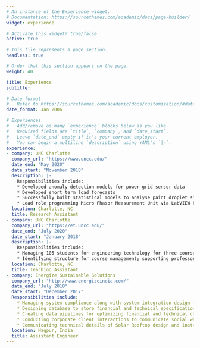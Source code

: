 ```yaml
---
# An instance of the Experience widget.
# Documentation: https://sourcethemes.com/academic/docs/page-builder/
widget: experience

# Activate this widget? true/false
active: true

# This file represents a page section.
headless: true

# Order that this section appears on the page.
weight: 40

title: Experience
subtitle:

# Date format
#   Refer to https://sourcethemes.com/academic/docs/customization/#date-format
date_format: Jan 2006

# Experiences.
#   Add/remove as many `experience` blocks below as you like.
#   Required fields are `title`, `company`, and `date_start`.
#   Leave `date_end` empty if it's your current employer.
#   You can begin a multiline `description` using YAML's `|-`.
experience:
- company: UNC Charlotte
  company_url: "https://www.uncc.edu/"
  date_end: "May 2020"
  date_start: "November 2018"
  description: |-
    Responsibilities include:
    * Developed anomaly detection models for power grid sensor data 
    * Developed short term load forecasts
    * Successfully built statistical models to analyse paint droplet size distribution
    * Lead role programming Micro Phasor Measurement Unit via LabVIEW FPGA
  location: Charlotte, NC
  title: Research Assistant
- company: UNC Charlotte
  company_url: "https://et.uncc.edu/"
  date_end: "July 2020"
  date_start: "January 2018"
  description: |-
    Responsibilities include:
    * Managing 105 students for engineering technology for three courses, including Electronics I, Electronic Circuits and Devices, and Network Analysis
    * Identifying structure for course management; supporting professor with grading and conducting lab sessions
  location: Charlotte, NC
  title: Teaching Assistant
- company: Energize Sustainable Solutions
  company_url: "http://www.energizeindia.com/"
  date_end: "July 2018"
  date_start: "December 2017"
  Responsibilities include:
    * Managing system compliance along with system integration design for Solar Water Dual Pumps and Solar Irrigation Pumps 
    * Designing database to store financial and technical specifications of available components to improve quality of analytics for clients
    * Creating data pipelines for optimizing financial and technical client specifications
    * Conducting corporate client interactions to communicate social welfare created by the system
    * Communicating technical details of Solar Rooftop design and installation with more than 20 clients
  location: Nagpur, India
  title: Assistant Engineer
---
```

